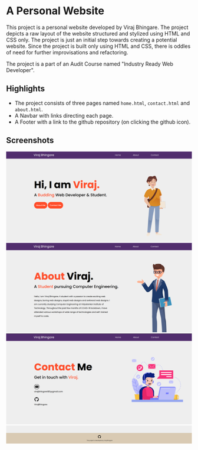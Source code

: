 # A Personal Website
This project is a personal website developed by Viraj Bhingare. The project depicts a raw layout of the website structured and stylized using HTML and CSS only. The project is just an initial step towards creating a potential website. Since the project is built only using HTML and CSS, there is oddles of need for further improvisations and refactoring.

The project is a part of an Audit Course named "Industry Ready Web Developer".

## Highlights
* The project consists of three pages named `home.html`, `contact.html` and `about.html`.
* A Navbar with links directing each page.
* A Footer with a link to the github repository (on clicking the github icon).

## Screenshots
![alt text][home-page]
![alt text][about-page]
![alt text][contact-page]
![alt text][footer]

[home-page]: https://github.com/VirajBhingare/viraj-html-css/blob/3757503e3160d894efaa331561c8188e73b238b4/public/screenshots/home-page.png "Home Page"
[about-page]: https://github.com/VirajBhingare/viraj-html-css/blob/3757503e3160d894efaa331561c8188e73b238b4/public/screenshots/about-page.png "About Page"
[contact-page]: https://github.com/VirajBhingare/viraj-html-css/blob/3757503e3160d894efaa331561c8188e73b238b4/public/screenshots/contact-page.png "Contact Page"
[footer]: https://github.com/VirajBhingare/viraj-html-css/blob/3757503e3160d894efaa331561c8188e73b238b4/public/screenshots/footer.png "Footer"
